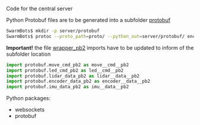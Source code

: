 Code for the central server

Python Protobuf files are to be generated into a subfolder [protobuf](protobuf)
```bash
SwarmBots$ mkdir -p server/protobuf
SwarmBots$ protoc --proto_path=proto/ --python_out=server/protobuf/ encoder_data.proto imu_data.proto led_cmd.proto lidar_data.proto move_cmd.proto wrapper.proto
```

**Important!** the file [wrapper_pb2](protobuf/wrapper_pb2.py) imports have to be updated to inform of the subfolder location
```python
import protobuf.move_cmd_pb2 as move__cmd__pb2
import protobuf.led_cmd_pb2 as led__cmd__pb2
import protobuf.lidar_data_pb2 as lidar__data__pb2
import protobuf.encoder_data_pb2 as encoder__data__pb2
import protobuf.imu_data_pb2 as imu__data__pb2
```

Python packages:
- websockets
- protobuf